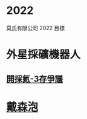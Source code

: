 # 2022
莫氏有限公司 2022 目標


 # 外星採礦機器人
 
 ## [開採氦-3存爭議](http://scitech.people.com.cn/BIG5/n/2015/0830/c1007-27531661.html)
 
 
 
 # [戴森泡](https://zh.wikipedia.org/wiki/%E6%88%B4%E6%A3%AE%E7%90%83)

